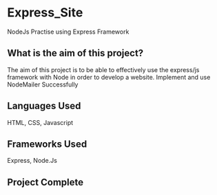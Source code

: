 # Express_Site
NodeJs Practise using Express Framework
## What is the aim of this project?
The aim of this project is to be able to effectively use the express/js framework with Node in order to develop a website.
Implement and use NodeMailer Successfully

## Languages Used
HTML, CSS, Javascript
## Frameworks Used
Express, Node.Js
## Project Complete
